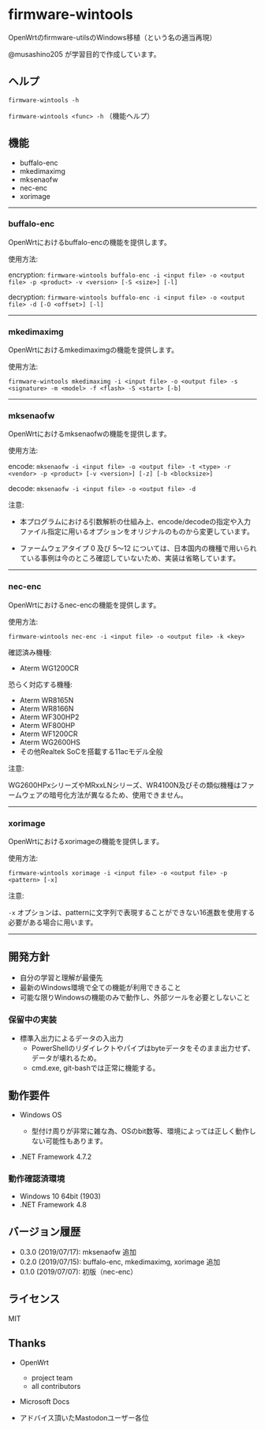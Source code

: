 # firmware-wintools

OpenWrtのfirmware-utilsのWindows移植（という名の適当再現）

@musashino205 が学習目的で作成しています。

## ヘルプ

```firmware-wintools -h```

```firmware-wintools <func> -h``` （機能ヘルプ）

## 機能

- buffalo-enc
- mkedimaximg
- mksenaofw
- nec-enc
- xorimage

---

### buffalo-enc

OpenWrtにおけるbuffalo-encの機能を提供します。

使用方法:

encryption: ```firmware-wintools buffalo-enc -i <input file> -o <output file> -p <product> -v <version> [-S <size>] [-l]```

decryption: ```firmware-wintools buffalo-enc -i <input file> -o <output file> -d [-O <offset>] [-l]```

---

### mkedimaximg

OpenWrtにおけるmkedimaximgの機能を提供します。

使用方法:

```firmware-wintools mkedimaximg -i <input file> -o <output file> -s <signature> -m <model> -f <flash> -S <start> [-b]```

---

### mksenaofw

OpenWrtにおけるmksenaofwの機能を提供します。

使用方法:

encode: ```mksenaofw -i <input file> -o <output file> -t <type> -r <vendor> -p <product> [-v <version>] [-z] [-b <blocksize>]```

decode: ```mksenaofw -i <input file> -o <output file> -d```

注意:

- 本プログラムにおける引数解析の仕組み上、encode/decodeの指定や入力ファイル指定に用いるオプションをオリジナルのものから変更しています。

- ファームウェアタイプ 0 及び 5～12 については、日本国内の機種で用いられている事例は今のところ確認していないため、実装は省略しています。

---

### nec-enc

OpenWrtにおけるnec-encの機能を提供します。

使用方法:

```firmware-wintools nec-enc -i <input file> -o <output file> -k <key>```

確認済み機種:

- Aterm WG1200CR

恐らく対応する機種:

- Aterm WR8165N
- Aterm WR8166N
- Aterm WF300HP2
- Aterm WF800HP
- Aterm WF1200CR
- Aterm WG2600HS
- その他Realtek SoCを搭載する11acモデル全般

注意:

WG2600HPxシリーズやMRxxLNシリーズ、WR4100N及びその類似機種はファームウェアの暗号化方法が異なるため、使用できません。

---

### xorimage

OpenWrtにおけるxorimageの機能を提供します。

使用方法:

```firmware-wintools xorimage -i <input file> -o <output file> -p <pattern> [-x]```

注意:

```-x``` オプションは、patternに文字列で表現することができない16進数を使用する必要がある場合に用います。

---

## 開発方針

- 自分の学習と理解が最優先
- 最新のWindows環境で全ての機能が利用できること
- 可能な限りWindowsの機能のみで動作し、外部ツールを必要としないこと

### 保留中の実装

- 標準入出力によるデータの入出力
  - PowerShellのリダイレクトやパイプはbyteデータをそのまま出力せず、データが壊れるため。
  - cmd.exe, git-bashでは正常に機能する。

## 動作要件

- Windows OS
  - 型付け周りが非常に雑な為、OSのbit数等、環境によっては正しく動作しない可能性もあります。

- .NET Framework 4.7.2

### 動作確認済環境

- Windows 10 64bit (1903)
- .NET Framework 4.8

## バージョン履歴

- 0.3.0 (2019/07/17): mksenaofw 追加
- 0.2.0 (2019/07/15): buffalo-enc, mkedimaximg, xorimage 追加
- 0.1.0 (2019/07/07): 初版（nec-enc）

## ライセンス

MIT

## Thanks

- OpenWrt
  - project team
  - all contributors

- Microsoft Docs

- アドバイス頂いたMastodonユーザー各位
